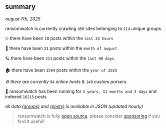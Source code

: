 
## summary
_august 7th, 2025_

ransomwatch is currently crawling `450` sites belonging to `214` unique groups

⏲ there have been `10` posts within the `last 24 hours`

🦈 there have been `21` posts within the `month of august`

🪐 there have been `311` posts within the `last 90 days`

🏚 there have been `1584` posts within the `year of 2025`

_⚙️ there are currently `94` online hosts & `140` custom parsers._

🦕 ransomwatch has been running for `3 years, 11 months and 3 days` and indexed `16215` posts

_all data  [(groups)](http://ransomwhat.telemetry.ltd/groups) and [(posts)](http://ransomwhat.telemetry.ltd/posts) is available in JSON (updated hourly)_

> ransomwatch is fully [open source](https://github.com/joshhighet/ransomwatch#ransomwatch--). please consider [sponsoring](https://github.com/sponsors/joshhighet) if you find it useful!
